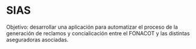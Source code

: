# SIAS

Objetivo: desarrollar una aplicación para automatizar el proceso de la generación de reclamos y concialicación entre el FONACOT
y las distintas aseguradoras asociadas.
